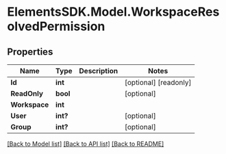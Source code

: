 # ElementsSDK.Model.WorkspaceResolvedPermission

## Properties

Name | Type | Description | Notes
------------ | ------------- | ------------- | -------------
**Id** | **int** |  | [optional] [readonly] 
**ReadOnly** | **bool** |  | [optional] 
**Workspace** | **int** |  | 
**User** | **int?** |  | [optional] 
**Group** | **int?** |  | [optional] 

[[Back to Model list]](../README.md#documentation-for-models) [[Back to API list]](../README.md#documentation-for-api-endpoints) [[Back to README]](../README.md)

